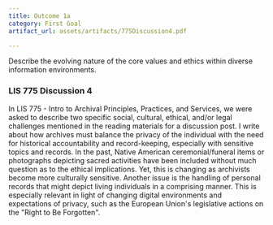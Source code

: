 ```yaml
---
title: Outcome 1a
category: First Goal
artifact_url: assets/artifacts/775Discussion4.pdf

---
```

Describe the evolving nature of the core values and ethics within diverse information environments.

### **LIS 775 Discussion 4** ###

In LIS 775 - Intro to Archival Principles, Practices, and Services, we were asked to describe two specific social, cultural, ethical, and/or legal challenges mentioned in the reading materials for a discussion post. I write about how archives must balance the privacy of the individual with the need for historical accountability and record-keeping, especially with sensitive topics and records. In the past, Native American ceremonial/funeral items or photographs depicting sacred activities have been included without much question as to the ethical implications. Yet, this is changing as archivists become more culturally sensitive. Another issue is the handling of personal records that might depict living individuals in a comprising manner. This is especially relevant in light of changing digital environments and expectations of privacy, such as the European Union's legislative actions on the "Right to Be Forgotten".
